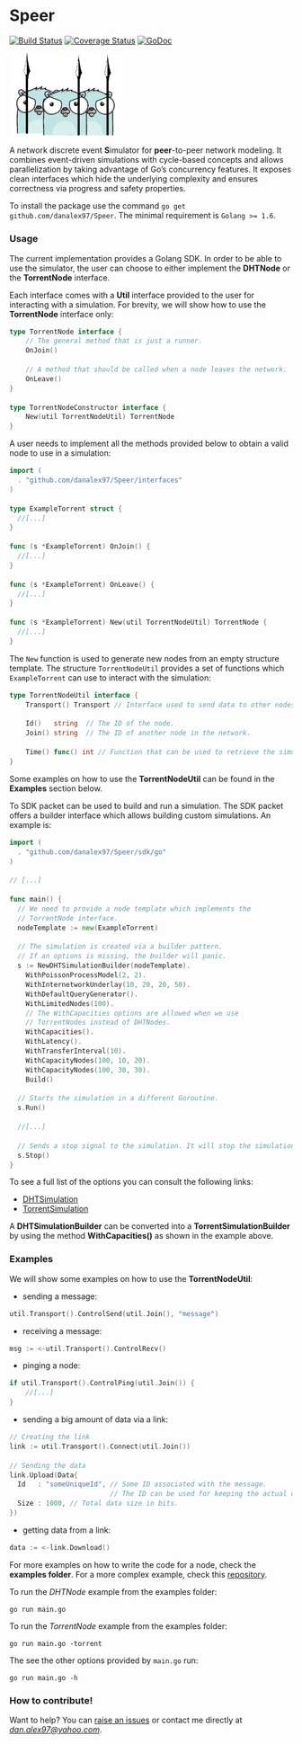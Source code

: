 # Speer
[![Build Status](https://travis-ci.org/danalex97/Speer.svg?branch=master)](https://travis-ci.org/danalex97/Speer) [![Coverage Status](https://coveralls.io/repos/github/danalex97/Speer/badge.svg?branch=master)](https://coveralls.io/github/danalex97/Speer?branch=master)
[![GoDoc](https://godoc.org/github.com/danalex97/Speer?status.png)](https://godoc.org/github.com/danalex97/Speer)

<img src="logo.png" width="200">

A network discrete event **S**imulator for **peer**-to-peer network modeling. It combines event-driven simulations with cycle-based concepts and allows parallelization by taking advantage of Go’s concurrency features. It exposes clean interfaces which hide the underlying complexity and ensures correctness via progress and safety properties.

To install the package use the command `go get github.com/danalex97/Speer`. The minimal requirement is `Golang >= 1.6`.

### Usage

The current implementation provides a Golang SDK. In order to be able to use the simulator, the user can choose to either implement the **DHTNode** or the **TorrentNode** interface.

Each interface comes with a **Util** interface provided to the user for interacting with a simulation. For brevity, we will show  how to use the **TorrentNode** interface only:
```go
type TorrentNode interface {
    // The general method that is just a runner.
    OnJoin()

    // A method that should be called when a node leaves the network.
    OnLeave()
}

type TorrentNodeConstructor interface {
    New(util TorrentNodeUtil) TorrentNode
}
```

A user needs to implement all the methods provided below to obtain a valid node to use in a simulation:
```go
import (
  . "github.com/danalex97/Speer/interfaces"
)

type ExampleTorrent struct {
  //[...]
}

func (s *ExampleTorrent) OnJoin() {
  //[...]
}

func (s *ExampleTorrent) OnLeave() {
  //[...]
}

func (s *ExampleTorrent) New(util TorrentNodeUtil) TorrentNode {
  //[...]
}
```

The `New` function is used to generate new nodes from an empty structure template. The structure `TorrentNodeUtil` provides a set of functions which `ExampleTorrent` can use to interact with the simulation:
```go
type TorrentNodeUtil interface {
    Transport() Transport // Interface used to send data to other nodes.

    Id()   string  // The ID of the node.
    Join() string  // The ID of another node in the network.

    Time() func() int // Function that can be used to retrieve the simulation global virtual time.
}
```

Some examples on how to use the **TorrentNodeUtil** can be found in the **Examples** section below.


To SDK packet can be used to build and run a simulation. The SDK packet offers a builder interface which allows building custom simulations. An example is:
```go
import (
  . "github.com/danalex97/Speer/sdk/go"
)

// [...]

func main() {
  // We need to provide a node template which implements the
  // TorrentNode interface.
  nodeTemplate := new(ExampleTorrent)

  // The simulation is created via a builder pattern.
  // If an options is missing, the builder will panic.
  s := NewDHTSimulationBuilder(nodeTemplate).
    WithPoissonProcessModel(2, 2).
    WithInternetworkUnderlay(10, 20, 20, 50).
    WithDefaultQueryGenerator().
    WithLimitedNodes(100).
    // The WithCapacities options are allowed when we use
    // TorrentNodes instead of DHTNodes.
    WithCapacities().
    WithLatency().
    WithTransferInterval(10).
    WithCapacityNodes(100, 10, 20).
    WithCapacityNodes(100, 30, 30).
    Build()

  // Starts the simulation in a different Goroutine.
  s.Run()

  //[...]

  // Sends a stop signal to the simulation. It will stop the simulation gracefully as soon as possible.
  s.Stop()
}
```

To see a full list of the options you can consult the following links:
- [DHTSimulation](https://godoc.org/github.com/danalex97/Speer/sdk/go#DHTSimulationBuilder)
- [TorrentSimulation](https://godoc.org/github.com/danalex97/Speer/sdk/go#TorrentSimulationBuilder)

A **DHTSimulationBuilder** can be converted into a **TorrentSimulationBuilder** by using the method **WithCapacities()** as shown in the example above.


### Examples

We will show some examples on how to use the **TorrentNodeUtil**:
- sending a message:

```go
util.Transport().ControlSend(util.Join(), "message")
```
- receiving a message:

```go
msg := <-util.Transport().ControlRecv()
```
- pinging a node:

```go
if util.Transport().ControlPing(util.Join()) {
    //[...]
}
```
- sending a big amount of data via a link:

```go
// Creating the link
link := util.Transport().Connect(util.Join())

// Sending the data
link.Upload(Data{
  Id   : "someUniqueId", // Some ID associated with the message.
                         // The ID can be used for keeping the actual data or metadata.
  Size : 1000, // Total data size in bits.
})
```

- getting data from a link:

```go
data := <-link.Download()
```

For more examples on how to write the code for a node, check the **examples folder**. For a more complex example, check this [repository](https://github.com/danalex97/nfsTorrent).

To run the *DHTNode* example from the examples folder:
```
go run main.go
```

To run the *TorrentNode* example from the examples folder:
```
go run main.go -torrent
```

The see the other options provided by `main.go` run:
```
go run main.go -h
```

### How to contribute!
Want to help? You can [raise an issues](https://help.github.com/articles/creating-an-issue/) or contact me directly at *dan.alex97@yahoo.com*.
